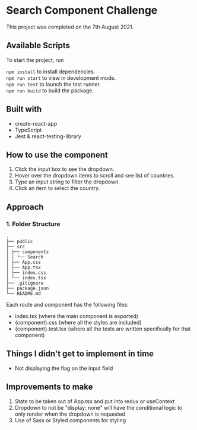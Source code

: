 # Search Component Challenge

This project was completed on the 7th August 2021.

## Available Scripts

To start the project, run

`npm install` to install dependencies.\
`npm run start` to view in development mode.\
`npm run test` to launch the test runner.\
`npm run build` to build the package.

## Built with

- create-react-app
- TypeScript
- Jest & react-testing-library

## How to use the component

1. Click the input box to see the dropdown.
2. Hover over the dropdown items to scroll and see list of countries.
3. Type an input string to filter the dropdown.
4. Click an item to select the country.

## Approach

### 1. Folder Structure

```
.
├── public
├── src
│ ├── components
│ │ └── Search
│ ├── App.css
│ ├── App.tsx
│ ├── index.css
│ └── index.tsx
├── .gitignore
├── package.json
└── README.md

```

Each route and component has the following files:

- index.tsx (where the main component is exported)
- {component}.css (where all the styles are included)
- {component}.test.tsx (where all the tests are written specifically for that component)

## Things I didn't get to implement in time

- Not displaying the flag on the input field

## Improvements to make

1. State to be taken out of App.tsx and put into redux or useContext
2. Dropdown to not be "display: none" will have the conditional logic to only render when the dropdown is requested
3. Use of Sass or Styled components for styling
